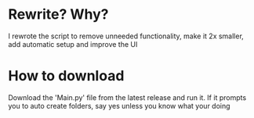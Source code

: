 # Rewrite? Why?

I rewrote the script to remove unneeded functionality, make it 2x smaller, add automatic setup and improve the UI

# How to download

Download the 'Main.py' file from the latest release and run it. If it prompts you to auto create folders, say yes unless you know what your doing
